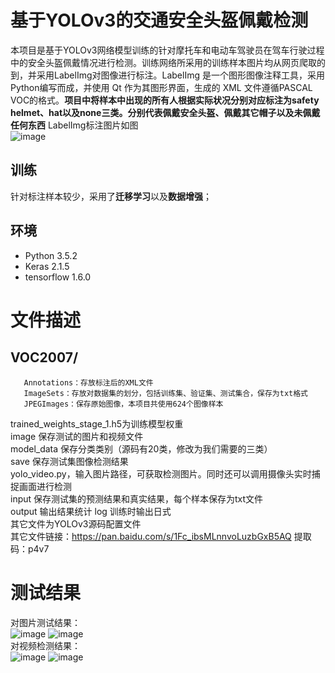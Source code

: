# 基于YOLOv3的交通安全头盔佩戴检测
本项目是基于YOLOv3网络模型训练的针对摩托车和电动车驾驶员在驾车行驶过程中的安全头盔佩戴情况进行检测。训练网络所采用的训练样本图片均从网页爬取的到，并采用LabelImg对图像进行标注。LabelImg 是一个图形图像注释工具，采用Python编写而成，并使用 Qt 作为其图形界面，生成的 XML 文件遵循PASCAL VOC的格式。**项目中将样本中出现的所有人根据实际状况分别对应标注为safety helmet、hat以及none三类。分别代表佩戴安全头盔、佩戴其它帽子以及未佩戴任何东西** 
LabelImg标注图片如图  
![image](https://user-images.githubusercontent.com/54239200/120293615-02d31d00-c2f8-11eb-8072-2fe05619a108.png)  
## 训练  
针对标注样本较少，采用了**迁移学习**以及**数据增强**；
## 环境  
- Python 3.5.2
- Keras 2.1.5
- tensorflow 1.6.0
# 文件描述
## VOC2007/     
       Annotations：存放标注后的XML文件  
       ImageSets：存放对数据集的划分，包括训练集、验证集、测试集合，保存为txt格式  
       JPEGImages：保存原始图像，本项目共使用624个图像样本  
 trained_weights_stage_1.h5为训练模型权重  
 image   保存测试的图片和视频文件  
 model_data 保存分类类别（源码有20类，修改为我们需要的三类）  
 save  保存测试集图像检测结果  
 yolo_video.py，输入图片路径，可获取检测图片。同时还可以调用摄像头实时捕捉画面进行检测  
 input 保存测试集的预测结果和真实结果，每个样本保存为txt文件  
 output 输出结果统计
 log  训练时输出日式  
 其它文件为YOLOv3源码配置文件  
 其它文件链接：https://pan.baidu.com/s/1Fc_ibsMLnnvoLuzbGxB5AQ 
提取码：p4v7 


# 测试结果
对图片测试结果：  
![image](https://user-images.githubusercontent.com/54239200/120299427-922eff00-c2fd-11eb-9738-23ca1541fc36.png)
![image](https://user-images.githubusercontent.com/54239200/120299539-aa9f1980-c2fd-11eb-9e70-a11acf645818.png)  
对视频检测结果：  
![image](https://user-images.githubusercontent.com/54239200/120299578-b559ae80-c2fd-11eb-9465-aea3251d21ca.png)
![image](https://user-images.githubusercontent.com/54239200/120299588-b7237200-c2fd-11eb-8c54-a002624e5079.png)
